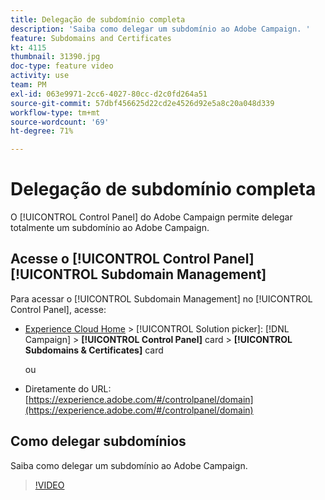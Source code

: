 ```yaml
---
title: Delegação de subdomínio completa
description: 'Saiba como delegar um subdomínio ao Adobe Campaign. '
feature: Subdomains and Certificates
kt: 4115
thumbnail: 31390.jpg
doc-type: feature video
activity: use
team: PM
exl-id: 063e9971-2cc6-4027-80cc-d2c0fd264a51
source-git-commit: 57dbf456625d22cd2e4526d92e5a8c20a048d339
workflow-type: tm+mt
source-wordcount: '69'
ht-degree: 71%

---
```


# Delegação de subdomínio completa

O [!UICONTROL Control Panel] do Adobe Campaign permite delegar totalmente um subdomínio ao Adobe Campaign.

## Acesse o [!UICONTROL Control Panel] [!UICONTROL Subdomain Management]

Para acessar o [!UICONTROL Subdomain Management] no [!UICONTROL Control Panel], acesse:

* [Experience Cloud Home](https://experience.adobe.com/#/home) > [!UICONTROL Solution picker]: [!DNL Campaign] > **[!UICONTROL Control Panel]** card > **[!UICONTROL Subdomains & Certificates]** card

   ou
* Diretamente do URL: [https://experience.adobe.com/#/controlpanel/domain](https://experience.adobe.com/#/controlpanel/domain)

## Como delegar subdomínios

Saiba como delegar um subdomínio ao Adobe Campaign.

>[!VIDEO](https://video.tv.adobe.com/v/31390?quality=12)
